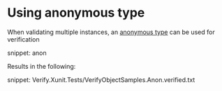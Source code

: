 # Using anonymous type

When validating multiple instances, an [anonymous type](https://docs.microsoft.com/en-us/dotnet/csharp/programming-guide/classes-and-structs/anonymous-types) can be used for verification

snippet: anon

Results in the following:

snippet: Verify.Xunit.Tests/VerifyObjectSamples.Anon.verified.txt